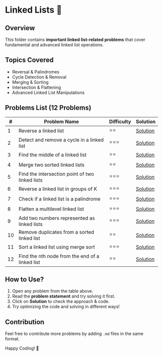 # Linked Lists 🔗

## Overview
This folder contains **important linked list-related problems** that cover fundamental and advanced linked list operations.

## Topics Covered
- Reversal & Palindromes
- Cycle Detection & Removal
- Merging & Sorting
- Intersection & Flattening
- Advanced Linked List Manipulations

## Problems List (12 Problems)

| #  | Problem Name | Difficulty | Solution |
|----|------------------------------------------------------------|------------|----------|
| 1  | Reverse a linked list | ⭐⭐ | [Solution](1-reverse-linked-list.md) |
| 2  | Detect and remove a cycle in a linked list | ⭐⭐⭐ | [Solution](2-cycle-detection.md) |
| 3  | Find the middle of a linked list | ⭐⭐ | [Solution](3-middle-linked-list.md) |
| 4  | Merge two sorted linked lists | ⭐⭐ | [Solution](4-merge-sorted-lists.md) |
| 5  | Find the intersection point of two linked lists | ⭐⭐⭐ | [Solution](5-intersection-point.md) |
| 6  | Reverse a linked list in groups of K | ⭐⭐⭐ | [Solution](6-reverse-k-group.md) |
| 7  | Check if a linked list is a palindrome | ⭐⭐⭐ | [Solution](7-palindrome-linked-list.md) |
| 8  | Flatten a multilevel linked list | ⭐⭐⭐ | [Solution](8-flatten-multilevel.md) |
| 9  | Add two numbers represented as linked lists | ⭐⭐⭐ | [Solution](9-add-two-numbers.md) |
| 10 | Remove duplicates from a sorted linked list | ⭐⭐ | [Solution](10-remove-duplicates.md) |
| 11 | Sort a linked list using merge sort | ⭐⭐⭐ | [Solution](11-merge-sort.md) |
| 12 | Find the nth node from the end of a linked list | ⭐⭐ | [Solution](12-nth-node-end.md) |

## How to Use?
1. Open any problem from the table above.
2. Read the **problem statement** and try solving it first.
3. Click on **Solution** to check the approach & code.
4. Try optimizing the code and solving in different ways!

## Contribution
Feel free to contribute more problems by adding `.md` files in the same format.

Happy Coding! 🚀

